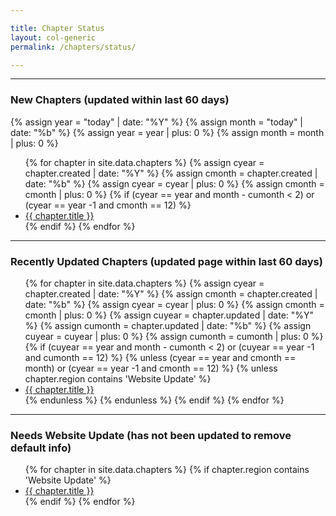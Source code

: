 ```yaml
---

title: Chapter Status
layout: col-generic
permalink: /chapters/status/

---
```


----
### New Chapters (updated within last 60 days)
{% assign year = "today" | date: "%Y" %}
{% assign month = "today" | date: "%b" %}
{% assign year = year | plus: 0 %}
{% assign month = month | plus: 0 %}

<ul>
{% for chapter in site.data.chapters %}
    {% assign cyear = chapter.created | date: "%Y" %}
    {% assign cmonth = chapter.created | date: "%b" %}
    {% assign cyear = cyear | plus: 0 %}
    {% assign cmonth = cmonth | plus: 0 %}
    {% if (cyear == year and month - cumonth < 2) or (cyear == year -1 and cmonth == 12) %} 
        <li><a href='{{ chapter.url }}'>{{ chapter.title }}</a></li>
    {% endif %}
{% endfor %}
</ul>

----
### Recently Updated Chapters (updated page within last 60 days)
<ul>
{% for chapter in site.data.chapters %}
    {% assign cyear = chapter.created | date: "%Y" %}
    {% assign cmonth = chapter.created | date: "%b" %}
    {% assign cyear = cyear | plus: 0 %}
    {% assign cmonth = cmonth | plus: 0 %}
    {% assign cuyear = chapter.updated | date: "%Y" %}
    {% assign cumonth = chapter.updated | date: "%b" %}
    {% assign cuyear = cuyear | plus: 0 %}
    {% assign cumonth = cumonth | plus: 0 %}
    {% if (cuyear == year and month - cumonth < 2) or (cuyear == year -1 and cumonth == 12) %}
       {% unless (cyear == year and cmonth == month) or (cyear == year -1 and cmonth == 12) %}
           {% unless chapter.region contains 'Website Update' %}
            <li><a href='{{ chapter.url }}'>{{ chapter.title }}</a></li>
           {% endunless %}
       {% endunless %}
    {% endif %}
{% endfor %}
</ul>

----
### Needs Website Update (has not been updated to remove default info)
<ul>
{% for chapter in site.data.chapters %}
    {% if chapter.region contains 'Website Update' %} 
        <li><a href='{{ chapter.url }}'>{{ chapter.title }}</a></li>
    {% endif %}
{% endfor %}
</ul>
